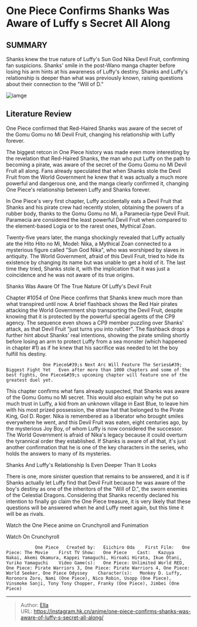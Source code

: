 # One Piece Confirms Shanks Was Aware of Luffy s Secret All Along


## SUMMARY 



  Shanks knew the true nature of Luffy&#39;s Sun God Nika Devil Fruit, confirming fan suspicions.   Shanks&#39; smile in the post-Wano manga chapter before losing his arm hints at his awareness of Luffy&#39;s destiny.   Shanks and Luffy&#39;s relationship is deeper than what was previously known, raising questions about their connection to the &#34;Will of D.&#34;  

![iamge](https://static1.srcdn.com/wordpress/wp-content/uploads/2022/07/Shanks-Luffy-featured.jpg)

## Literature Review

One Piece confirmed that Red-Haired Shanks was aware of the secret of the Gomu Gomu no Mi Devil Fruit, changing his relationship with Luffy forever.




The biggest retcon in One Piece history was made even more interesting by the revelation that Red-Haired Shanks, the man who put Luffy on the path to becoming a pirate, was aware of the secret of the Gomu Gomu no Mi Devil Fruit all along. Fans already speculated that when Shanks stole the Devil Fruit from the World Government he knew that it was actually a much more powerful and dangerous one, and the manga clearly confirmed it, changing One Piece&#39;s relationship between Luffy and Shanks forever.




In One Piece&#39;s very first chapter, Luffy accidentally eats a Devil Fruit that Shanks and his pirate crew had recently stolen, obtaining the powers of a rubber body, thanks to the Gomu Gomu no Mi, a Paramecia-type Devil Fruit. Paramecia are considered the least powerful Devil Fruit when compared to the element-based Logia or to the rarest ones, Mythical Zoan. 

          

Twenty-five years later, the manga shockingly revealed that Luffy actually ate the Hito Hito no Mi, Model: Nika, a Mythical Zoan connected to a mysterious figure called &#34;Sun God Nika&#34;, who was worshiped by slaves in antiquity. The World Government, afraid of this Devil Fruit, tried to hide its existence by changing its name but was unable to get a hold of it. The last time they tried, Shanks stole it, with the implication that it was just a coincidence and he was not aware of its true origins.





 Shanks Was Aware Of The True Nature Of Luffy&#39;s Devil Fruit 
          

Chapter #1054 of One Piece confirms that Shanks knew much more than what transpired until now. A brief flashback shows the Red Hair pirates attacking the World Government ship transporting the Devil Fruit, despite knowing that it is protected by the powerful special agents of the CP9 agency. The sequence even shows a CP9 member puzzling over Shanks&#39; attack, as that Devil Fruit &#34;just turns you into rubber&#34;. The flashback drops a further hint about Shanks&#39; real intentions, showing the pirate smiling shortly before losing an arm to protect Luffy from a sea monster (which happened in chapter #1) as if he knew that his sacrifice was needed to let the boy fulfill his destiny.

                  One Piece&#39;s Next Arc Will Feature The Series&#39; Biggest Fight Yet   Even after more than 1000 chapters and some of the best fights, One Piece&#39;s upcoming chapter will feature one of the greatest duel yet.   




This chapter confirms what fans already suspected, that Shanks was aware of the Gomu Gomu no Mi secret. This would also explain why he put so much trust in Luffy, a kid from an unknown village in East Blue, to leave him with his most prized possession, the straw hat that belonged to the Pirate King, Gol D. Roger. Nika is remembered as a liberator who brought smiles everywhere he went, and this Devil Fruit was eaten, eight centuries ago, by the mysterious Joy Boy, of whom Luffy is now considered the successor. The World Government is afraid of Nika&#39;s legacy because it could overturn the tyrannical order they established. If Shanks is aware of all that, it&#39;s just another confirmation that he is one of the key characters in the series, who holds the answers to many of its mysteries.



 Shanks And Luffy&#39;s Relationship Is Even Deeper Than It Looks 
          




There is one, more sinister question that remains to be answered, and it is if Shanks actually let Luffy find that Devil Fruit because he was aware of the boy&#39;s destiny as one of the inheritors of the &#34;Will of D.&#34;, the sworn enemies of the Celestial Dragons. Considering that Shanks recently declared his intention to finally go claim the One Piece treasure, it is very likely that these questions will be answered when he and Luffy meet again, but this time it will be as rivals.

Watch the One Piece anime on Crunchyroll and Funimation

Watch On Crunchyroll

               One Piece   Created by:   Eiichiro Oda    First Film:   One Piece: The Movie    First TV Show:   One Piece    Cast:   Kazuya Nakai, Akemi Okamura, Kappei Yamaguchi, Hiroaki Hirata, Ikue Ôtani, Yuriko Yamaguchi    Video Game(s):   One Piece: Unlimited World RED, One Piece: Pirate Warriors 3, One Piece: Pirate Warriors 4, One Piece: World Seeker, One Piece Odyssey    Character(s):   Monkey D. Luffy, Roronora Zoro, Nami (One Piece), Nico Robin, Usopp (One Piece), Vinsmoke Sanji, Tony Tony Chopper, Franky (One Piece), Jimbei (One Piece)      

---

> Author: [Ella](https://instagram.hk.cn/)  
> URL: https://instagram.hk.cn/anime/one-piece-confirms-shanks-was-aware-of-luffy-s-secret-all-along/  

